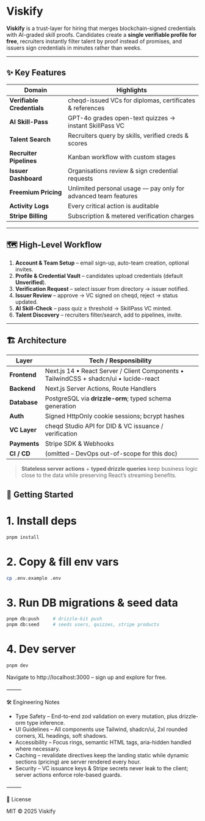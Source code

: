 # Viskify

**Viskify** is a trust-layer for hiring that merges blockchain-signed credentials with AI-graded skill proofs.
Candidates create a **single verifiable profile for free**, recruiters instantly filter talent by proof instead of promises, and issuers sign credentials in minutes rather than weeks.

---

## ✨ Key Features

| Domain                     | Highlights                                                     |
| -------------------------- | -------------------------------------------------------------- |
| **Verifiable Credentials** | cheqd-issued VCs for diplomas, certificates & references       |
| **AI Skill-Pass**          | GPT-4o grades open-text quizzes → instant SkillPass VC         |
| **Talent Search**          | Recruiters query by skills, verified creds & scores            |
| **Recruiter Pipelines**    | Kanban workflow with custom stages                             |
| **Issuer Dashboard**       | Organisations review & sign credential requests                |
| **Freemium Pricing**       | Unlimited personal usage — pay only for advanced team features |
| **Activity Logs**          | Every critical action is auditable                             |
| **Stripe Billing**         | Subscription & metered verification charges                    |

---

## 🗺️ High-Level Workflow

1. **Account & Team Setup** – email sign-up, auto-team creation, optional invites.
2. **Profile & Credential Vault** – candidates upload credentials (default **Unverified**).
3. **Verification Request** – select issuer from directory → issuer notified.
4. **Issuer Review** – approve → VC signed on cheqd, reject → status updated.
5. **AI Skill-Check** – pass quiz ≥ threshold → SkillPass VC minted.
6. **Talent Discovery** – recruiters filter/search, add to pipelines, invite.

---

## 🏗️ Architecture

| Layer        | Tech / Responsibility                                                                  |
| ------------ | -------------------------------------------------------------------------------------- |
| **Frontend** | Next.js 14 • React Server / Client Components • TailwindCSS + shadcn/ui • lucide-react |
| **Backend**  | Next.js Server Actions, Route Handlers                                                 |
| **Database** | PostgreSQL via **drizzle-orm**; typed schema generation                                |
| **Auth**     | Signed HttpOnly cookie sessions; bcrypt hashes                                         |
| **VC Layer** | cheqd Studio API for DID & VC issuance / verification                                  |
| **Payments** | Stripe SDK & Webhooks                                                                  |
| **CI / CD**  | (omitted – DevOps out-of-scope for this doc)                                           |

> **Stateless server actions** + **typed drizzle queries** keep business logic close to the data while preserving React’s streaming benefits.

## 🚀 Getting Started

# 1. Install deps

```bash
pnpm install
```

# 2. Copy & fill env vars

```bash
cp .env.example .env
```

# 3. Run DB migrations & seed data

```bash
pnpm db:push     # drizzle-kit push
pnpm db:seed     # seeds users, quizzes, stripe products
```

# 4. Dev server

```bash
pnpm dev
```

Navigate to http://localhost:3000 – sign up and explore for free.

⸻

🛠️ Engineering Notes

- Type Safety – End-to-end zod validation on every mutation, plus drizzle-orm type inference.
- UI Guidelines – All components use Tailwind, shadcn/ui, 2xl rounded corners, XL headings, soft shadows.
- Accessibility – Focus rings, semantic HTML tags, aria-hidden handled where necessary.
- Caching – revalidate directives keep the landing static while dynamic sections (pricing) are server rendered every hour.
- Security – VC issuance keys & Stripe secrets never leak to the client; server actions enforce role-based guards.

⸻

📜 License

MIT © 2025 Viskify
